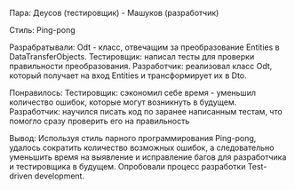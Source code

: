 Пара:
Деусов (тестировщик) - Машуков (разработчик)

Стиль:
Ping-pong

Разрабратывали:
Odt - класс, отвечащим за преобразование Entities в DataTransferObjects. Тестировщик: написал тесты для проверки правильности преобразования. Разработчик: реализовал класс Odt, который получает на вход Entities и трансформирует их в Dto.

Понравилось:
Тестировщик: сэкономил себе время - уменьшил количество ошибок, которые могут возникнуть в будущем. 
Разработчик: научился писать код по заранее написанным тестам, что помогло сразу проверить его на правильность

Вывод:
Используя стиль парного программирования Ping-pong, удалось сократить количество возможных ошибок, а следовательно уменьшить время на выявление и исправление багов для разработчика и тестировщика в будущем. Опробовали процесс разработки Test-driven development.
